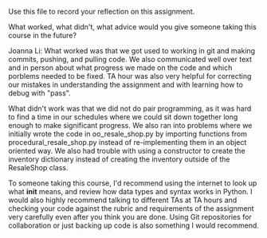 Use this file to record your reflection on this assignment. 

What worked, what didn't, what advice would you give someone taking this course in the future?

Joanna Li: 
What worked was that we got used to working in git and making commits, pushing, and pulling code. We also communicated well over text and in person about what progress we made on the code and which porblems needed to be fixed. TA hour was also very helpful for correcting our mistakes in understanding the assignment and with learning how to debug with "pass". 

What didn't work was that we did not do pair programming, as it was hard to find a time in our schedules where we could sit down together long enough to make significant progress. 
We also ran into problems where we initially wrote the code in oo_resale_shop.py by importing functions from procedural_resale_shop.py instead of re-implementing them in an 
object oriented way. We also had trouble with using a constructor to create the inventory dictionary instead of creating the inventory outside of the ResaleShop class. 

To someone taking this course, I'd recommend using the internet to look up what __init__ means, and review how data types and syntax works in Python. I would also highly recommend talking to different TAs 
at TA hours and checking your code against the rubric and requirements of the assignment very carefully even after you think you are done. Using Git repositories for collaboration or just backing up 
code is also something I would recommend. 